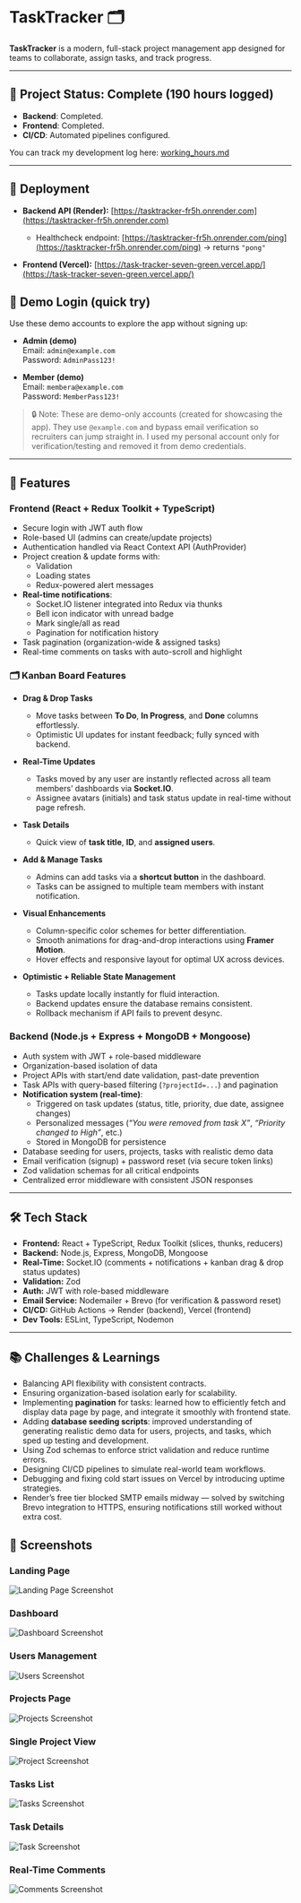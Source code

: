 # TaskTracker 🗂️

**TaskTracker** is a modern, full-stack project management app designed for teams to collaborate, assign tasks, and track progress.

---

## 📌 Project Status: Complete (190 hours logged)

- **Backend**: Completed.  
- **Frontend**: Completed.  
- **CI/CD**: Automated pipelines configured.  

You can track my development log here: [working_hours.md](./working_hours.md)

---

## 🚀 Deployment

- **Backend API (Render):** [https://tasktracker-fr5h.onrender.com](https://tasktracker-fr5h.onrender.com)  
  - Healthcheck endpoint: [https://tasktracker-fr5h.onrender.com/ping](https://tasktracker-fr5h.onrender.com/ping) → returns `"pong"`  

- **Frontend (Vercel):** [https://task-tracker-seven-green.vercel.app/](https://task-tracker-seven-green.vercel.app/)

## 🔑 Demo Login (quick try)

Use these demo accounts to explore the app without signing up:

- **Admin (demo)**  
  Email: `admin@example.com`  
  Password: `AdminPass123!`

- **Member (demo)**  
  Email: `membera@example.com`  
  Password: `MemberPass123!`

> 🔒 Note: These are demo-only accounts (created for showcasing the app). They use `@example.com` and bypass email verification so recruiters can jump straight in. I used my personal account only for verification/testing and removed it from demo credentials.

---


## 🔧 Features

### **Frontend (React + Redux Toolkit + TypeScript)**  
- Secure login with JWT auth flow  
- Role-based UI (admins can create/update projects)  
- Authentication handled via React Context API (AuthProvider)
- Project creation & update forms with:  
  - Validation  
  - Loading states  
  - Redux-powered alert messages  
- **Real-time notifications**:  
  - Socket.IO listener integrated into Redux via thunks  
  - Bell icon indicator with unread badge  
  - Mark single/all as read  
  - Pagination for notification history  
- Task pagination (organization-wide & assigned tasks)  
- Real-time comments on tasks with auto-scroll and highlight  

### 🗂️ **Kanban Board Features**
- **Drag & Drop Tasks**  
  - Move tasks between **To Do**, **In Progress**, and **Done** columns effortlessly.  
  - Optimistic UI updates for instant feedback; fully synced with backend.  

- **Real-Time Updates**  
  - Tasks moved by any user are instantly reflected across all team members’ dashboards via **Socket.IO**.  
  - Assignee avatars (initials) and task status update in real-time without page refresh.  

- **Task Details**  
  - Quick view of **task title**, **ID**, and **assigned users**.    

- **Add & Manage Tasks**  
  - Admins can add tasks via a **shortcut button** in the dashboard.  
  - Tasks can be assigned to multiple team members with instant notification.  

- **Visual Enhancements**  
  - Column-specific color schemes for better differentiation.  
  - Smooth animations for drag-and-drop interactions using **Framer Motion**.  
  - Hover effects and responsive layout for optimal UX across devices.  

- **Optimistic + Reliable State Management**  
  - Tasks update locally instantly for fluid interaction.  
  - Backend updates ensure the database remains consistent.  
  - Rollback mechanism if API fails to prevent desync.  

### **Backend (Node.js + Express + MongoDB + Mongoose)**  
- Auth system with JWT + role-based middleware  
- Organization-based isolation of data  
- Project APIs with start/end date validation, past-date prevention  
- Task APIs with query-based filtering (`?projectId=...`) and pagination  
- **Notification system (real-time)**:  
  - Triggered on task updates (status, title, priority, due date, assignee changes)  
  - Personalized messages (*“You were removed from task X”*, *“Priority changed to High”*, etc.)  
  - Stored in MongoDB for persistence  
- Database seeding for users, projects, tasks with realistic demo data  
- Email verification (signup) + password reset (via secure token links)  
- Zod validation schemas for all critical endpoints  
- Centralized error middleware with consistent JSON responses  

---

## 🛠️ Tech Stack

- **Frontend:** React + TypeScript, Redux Toolkit (slices, thunks, reducers)  
- **Backend:** Node.js, Express, MongoDB, Mongoose  
- **Real-Time:** Socket.IO (comments + notifications + kanban drag & drop status updates)  
- **Validation:** Zod  
- **Auth:** JWT with role-based middleware  
- **Email Service:** Nodemailer + Brevo (for verification & password reset)  
- **CI/CD:** GitHub Actions → Render (backend), Vercel (frontend)  
- **Dev Tools:** ESLint, TypeScript, Nodemon  

---

## 📚 Challenges & Learnings
- Balancing API flexibility with consistent contracts.  
- Ensuring organization-based isolation early for scalability.  
- Implementing **pagination** for tasks: learned how to efficiently fetch and display data page by page, and integrate it smoothly with frontend state.  
- Adding **database seeding scripts**: improved understanding of generating realistic demo data for users, projects, and tasks, which sped up testing and development.  
- Using Zod schemas to enforce strict validation and reduce runtime errors.  
- Designing CI/CD pipelines to simulate real-world team workflows.  
- Debugging and fixing cold start issues on Vercel by introducing uptime strategies.  
- Render’s free tier blocked SMTP emails midway — solved by switching Brevo integration to HTTPS, ensuring notifications still worked without extra cost.  

## 📸 Screenshots

### Landing Page  
![Landing Page Screenshot](./screenshots_project/Landing.jpg)

### Dashboard  
![Dashboard Screenshot](./screenshots_project/Dashboard.jpg)

### Users Management  
![Users Screenshot](./screenshots_project/Users.jpg)

### Projects Page  
![Projects Screenshot](./screenshots_project/Projects.jpg)

### Single Project View  
![Project Screenshot](./screenshots_project/Project.jpg)

### Tasks List  
![Tasks Screenshot](./screenshots_project/Tasks.jpg)

### Task Details  
![Task Screenshot](./screenshots_project/Task.jpg)

### Real-Time Comments  
![Comments Screenshot](./screenshots_project/Comments.jpg)

